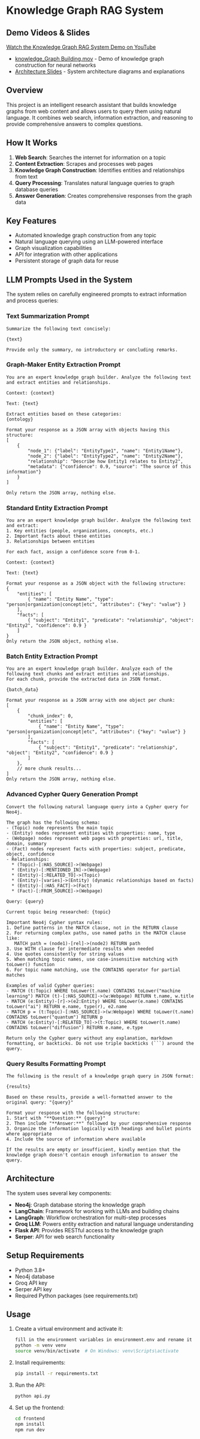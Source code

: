 # Knowledge Graph RAG System

## Demo Videos & Slides
[Watch the Knowledge Graph RAG System Demo on YouTube](https://youtu.be/xnz-hfjtzKQ?si=amXKE2xAVOvHrA6X)


- [knowledge_Graph Building.mov](link-to-video) - Demo of knowledge graph construction for neural networks
- [Architecture Slides](link-to-pdf) - System architecture diagrams and explanations

## Overview
This project is an intelligent research assistant that builds knowledge graphs from web content and allows users to query them using natural language. It combines web search, information extraction, and reasoning to provide comprehensive answers to complex questions.

## How It Works
1. **Web Search**: Searches the internet for information on a topic
2. **Content Extraction**: Scrapes and processes web pages
3. **Knowledge Graph Construction**: Identifies entities and relationships from text
4. **Query Processing**: Translates natural language queries to graph database queries
5. **Answer Generation**: Creates comprehensive responses from the graph data

## Key Features
- Automated knowledge graph construction from any topic
- Natural language querying using an LLM-powered interface
- Graph visualization capabilities
- API for integration with other applications
- Persistent storage of graph data for reuse

## LLM Prompts Used in the System
The system relies on carefully engineered prompts to extract information and process queries:

### Text Summarization Prompt
```
Summarize the following text concisely:

{text}

Provide only the summary, no introductory or concluding remarks.
```

### Graph-Maker Entity Extraction Prompt
```
You are an expert knowledge graph builder. Analyze the following text and extract entities and relationships.

Context: {context}

Text: {text}

Extract entities based on these categories:
{ontology}

Format your response as a JSON array with objects having this structure:
[
    {
        "node_1": {"label": "EntityType1", "name": "Entity1Name"},
        "node_2": {"label": "EntityType2", "name": "Entity2Name"},
        "relationship": "Describe how Entity1 relates to Entity2",
        "metadata": {"confidence": 0.9, "source": "The source of this information"}
    }
]

Only return the JSON array, nothing else.
```

### Standard Entity Extraction Prompt
```
You are an expert knowledge graph builder. Analyze the following text and extract:
1. Key entities (people, organizations, concepts, etc.)
2. Important facts about these entities
3. Relationships between entities

For each fact, assign a confidence score from 0-1.

Context: {context}

Text: {text}

Format your response as a JSON object with the following structure:
{
    "entities": [
        { "name": "Entity Name", "type": "person|organization|concept|etc", "attributes": {"key": "value"} }
    ],
    "facts": [
        { "subject": "Entity1", "predicate": "relationship", "object": "Entity2", "confidence": 0.9 }
    ]
}
Only return the JSON object, nothing else.
```

### Batch Entity Extraction Prompt
```
You are an expert knowledge graph builder. Analyze each of the following text chunks and extract entities and relationships.
For each chunk, provide the extracted data in JSON format.

{batch_data}

Format your response as a JSON array with one object per chunk:
[
    {
        "chunk_index": 0,
        "entities": [
            { "name": "Entity Name", "type": "person|organization|concept|etc", "attributes": {"key": "value"} }
        ],
        "facts": [
            { "subject": "Entity1", "predicate": "relationship", "object": "Entity2", "confidence": 0.9 }
        ]
    },
    // more chunk results...
]
Only return the JSON array, nothing else.
```

### Advanced Cypher Query Generation Prompt
```
Convert the following natural language query into a Cypher query for Neo4j.

The graph has the following schema:
- (Topic) node represents the main topic
- (Entity) nodes represent entities with properties: name, type
- (Webpage) nodes represent web pages with properties: url, title, domain, summary
- (Fact) nodes represent facts with properties: subject, predicate, object, confidence
- Relationships: 
  * (Topic)-[:HAS_SOURCE]->(Webpage)
  * (Entity)-[:MENTIONED_IN]->(Webpage) 
  * (Entity)-[:RELATED_TO]->(Topic)
  * (Entity)-[varies]->(Entity) (dynamic relationships based on facts)
  * (Entity)-[:HAS_FACT]->(Fact)
  * (Fact)-[:FROM_SOURCE]->(Webpage)

Query: {query}

Current topic being researched: {topic}

Important Neo4j Cypher syntax rules:
1. Define patterns in the MATCH clause, not in the RETURN clause
2. For returning complex paths, use named paths in the MATCH clause like:
   MATCH path = (node1)-[rel]->(node2) RETURN path
3. Use WITH clause for intermediate results when needed
4. Use quotes consistently for string values
5. When matching topic names, use case-insensitive matching with toLower() function
6. For topic name matching, use the CONTAINS operator for partial matches

Examples of valid Cypher queries:
- MATCH (t:Topic) WHERE toLower(t.name) CONTAINS toLower("machine learning") MATCH (t)-[:HAS_SOURCE]->(w:Webpage) RETURN t.name, w.title
- MATCH (e:Entity)-[r]->(e2:Entity) WHERE toLower(e.name) CONTAINS toLower("ai") RETURN e.name, type(r), e2.name
- MATCH p = (t:Topic)-[:HAS_SOURCE]->(w:Webpage) WHERE toLower(t.name) CONTAINS toLower("quantum") RETURN p
- MATCH (e:Entity)-[:RELATED_TO]->(t:Topic) WHERE toLower(t.name) CONTAINS toLower("diffusion") RETURN e.name, e.type

Return only the Cypher query without any explanation, markdown formatting, or backticks. Do not use triple backticks (```) around the query.
```

### Query Results Formatting Prompt
```
The following is the result of a knowledge graph query in JSON format:

{results}

Based on these results, provide a well-formatted answer to the original query: "{query}"

Format your response with the following structure:
1. Start with "**Question:** {query}"
2. Then include "**Answer:**" followed by your comprehensive response
3. Organize the information logically with headings and bullet points where appropriate
4. Include the source of information where available

If the results are empty or insufficient, kindly mention that the knowledge graph doesn't contain enough information to answer the query.
```

## Architecture
The system uses several key components:
- **Neo4j**: Graph database storing the knowledge graph
- **LangChain**: Framework for working with LLMs and building chains
- **LangGraph**: Workflow orchestration for multi-step processes
- **Groq LLM**: Powers entity extraction and natural language understanding
- **Flask API**: Provides RESTful access to the knowledge graph
- **Serper**: API for web search functionality

## Setup Requirements
- Python 3.8+
- Neo4j database
- Groq API key
- Serper API key
- Required Python packages (see requirements.txt)

## Usage
1. Create a virtual environment and activate it:
   ```bash
   fill in the environment variables in environment.env and rename it in .env
   python -m venv venv
   source venv/bin/activate  # On Windows: venv\Scripts\activate
   ```

2. Install requirements:
   ```bash
   pip install -r requirements.txt
   ```

3. Run the API:
   ```bash
   python api.py
   ```

4. Set up the frontend:
   ```bash
   cd frontend
   npm install
   npm run dev
   ```